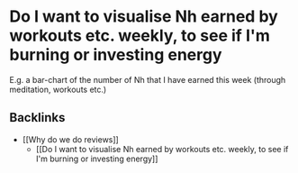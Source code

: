 # Do I want to visualise Nh earned by workouts etc. weekly, to see if I'm burning or investing energy
E.g. a bar-chart of the number of Nh that I have earned this week (through meditation, workouts etc.)

## Backlinks
* [[Why do we do reviews]]
	* [[Do I want to visualise Nh earned by workouts etc. weekly, to see if I'm burning or investing energy]]

<!-- #p1 -->

<!-- {BearID:303E6B3B-FBAD-4443-A140-ED7D35087C0E-19169-00003D0A82CECCEA} -->
